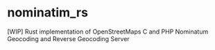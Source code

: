 # nominatim_rs
[WIP] Rust implementation of OpenStreetMaps C and PHP Nominatum Geocoding and Reverse Geocoding Server
